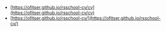 * [https://ofitser.github.io/rsschool-cv/cv](https://ofitser.github.io/rsschool-cv/cv)
* [https://ofitser.github.io/rsschool-cv/](https://ofitser.github.io/rsschool-cv/)
